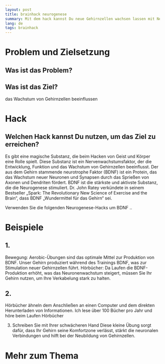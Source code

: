 ```yaml
---
layout: post
title: brainhack neurogenese
summary: Mit dem hack kannst Du neue Gehirnzellen wachsen lassen mit Neurogenese
lang: de
tags: brainhack
---
```


# Problem und Zielsetzung

## Was ist das Problem?

## Was ist das Ziel?
das Wachstum von Gehirnzellen beeinflussen

# Hack

## Welchen Hack kannst Du nutzen, um das Ziel zu erreichen?
Es gibt eine magische Substanz, die beim Hacken von Geist und Körper eine Rolle spielt.
Diese Substanz ist ein Nervenwachstumsfaktor, der die Entwicklung, Funktion und das Wachstum von Gehirnzellen beeinflusst.
Der aus dem Gehirn stammende neurotrophe Faktor (BDNF) ist ein Protein, das das Wachstum neuer Neuronen und Synapsen durch das Sprießen von Axonen und Dendriten fördert. 
BDNF ist die stärkste und aktivste Substanz, die die Neurogenese stimuliert. 
Dr. John Ratey verkündete in seinem Bestseller „Spark: The Revolutionary New Science of Exercise and the Brain“, dass BDNF „Wundermittel für das Gehirn“ sei.

Verwenden Sie die folgenden Neurogenese-Hacks um BDNF ..

# Beispiele

## 1. 
Bewegung: Aerobic-Übungen sind das optimale Mittel zur Produktion von BDNF. 
Unser Gehirn produziert während des Trainings BDNF, was zur Stimulation neuer Gehirnzellen führt.
Hörbücher: Da Laufen die BDNF-Produktion erhöht, was das Neuronenwachstum steigert, müssen Sie Ihr Gehirn nutzen, um Ihre Verkabelung stark zu halten.


## 2.
Hörbücher ähneln dem Anschließen an einen Computer und dem direkten Herunterladen von Informationen. 
Ich lese über 100 Bücher pro Jahr und höre beim Laufen Hörbücher

3. Schreiben Sie mit Ihrer schwächeren Hand Diese kleine Übung sorgt dafür, dass Ihr Gehirn seine Komfortzone verlässt, stärkt die neuronalen Verbindungen und hilft bei der Neubildung von Gehirnzellen.

# Mehr zum Thema







